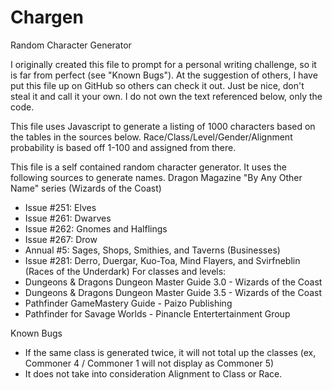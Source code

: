 # Chargen
Random Character Generator

I originally created this file to prompt for a personal writing challenge, so it is far from perfect (see "Known Bugs").  At the suggestion of others, I have put this file up on GitHub so others can check it out.  Just be nice, don't steal it and call it your own.  I do not own the text referenced below, only the code.

This file uses Javascript to generate a listing of 1000 characters based on the tables in the sources below.  Race/Class/Level/Gender/Alignment probability is based off 1-100 and assigned from there.

This file is a self contained random character generator.  It uses the following sources to generate names.
Dragon Magazine "By Any Other Name" series (Wizards of the Coast)
* Issue #251: Elves
* Issue #261: Dwarves
* Issue #262: Gnomes and Halflings
* Issue #267: Drow
* Annual #5: Sages, Shops, Smithies, and Taverns (Businesses)
* Issue #281: Derro, Duergar, Kuo-Toa, Mind Flayers, and Svirfneblin (Races of the Underdark)
For classes and levels:
* Dungeons & Dragons Dungeon Master Guide 3.0 - Wizards of the Coast
* Dungeons & Dragons Dungeon Master Guide 3.5 - Wizards of the Coast
* Pathfinder GameMastery Guide - Paizo Publishing
* Pathfinder for Savage Worlds - Pinancle Entertertainment Group

Known Bugs
* If the same class is generated twice, it will not total up the classes (ex, Commoner 4 / Commoner 1 will not display as Commoner 5)
* It does not take into consideration Alignment to Class or Race.
